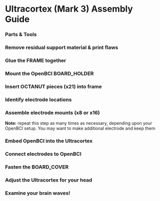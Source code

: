 # Ultracortex (Mark 3) Assembly Guide

### Parts & Tools
### Remove residual support material & print flaws
### Glue the FRAME together
### Mount the OpenBCI BOARD_HOLDER
### Insert OCTANUT pieces (x21) into frame
### Identify electrode locations
### Assemble electrode mounts (x8 or x16)
**Note:** repeat this step as many times as necessary, depending upon your OpenBCI setup. You may want to make additional electrode  and keep them 
### Embed OpenBCI into the Ultracortex
### Connect electrodes to OpenBCI
### Fasten the BOARD_COVER
### Adjust the Ultracortex for your head
### Examine your brain waves!